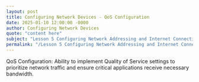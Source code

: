 ```yaml
---
layout: post
title: Configuring Network Devices - QoS Configuration
date: 2025-01-10 12:00:00 -0000
author: Configuring Network Devices
quote: "content here"
subject: "Lesson 5 Configuring Network Addressing and Internet Connections"
permalink: "/Lesson 5 Configuring Network Addressing and Internet Connections/Configuring Network Devices/Configuring Network Devices - QoS Configuration"
---
```


QoS Configuration: Ability to implement Quality of Service settings to prioritize network traffic and ensure critical applications receive necessary bandwidth.
